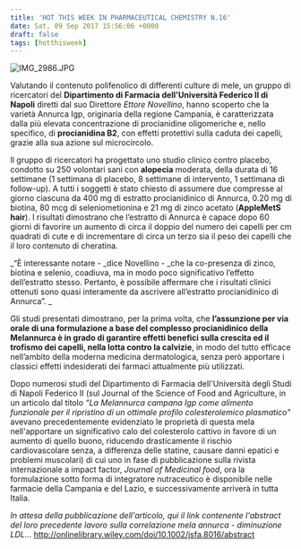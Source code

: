 ```yaml
---
title: 'HOT THIS WEEK IN PHARMACEUTICAL CHEMISTRY N.16'
date: Sat, 09 Sep 2017 15:56:06 +0000
draft: false
tags: [hotthisweek]
---
```


![IMG_2986.JPG](https://silviavernotico.files.wordpress.com/2017/09/img_2986.jpg)

Valutando il contenuto polifenolico di differenti culture di mele, un gruppo di ricercatori del **Dipartimento di Farmacia dell'Università Federico II di Napoli** diretti dal suo Direttore _Ettore Novellino_, hanno scoperto che la varietà Annurca Igp, originaria della regione Campania, è caratterizzata dalla più elevata concentrazione di procianidine oligomeriche e, nello specifico, di **procianidina B2**, con effetti protettivi sulla caduta dei capelli, grazie alla sua azione sul microcircolo.

Il gruppo di ricercatori ha progettato uno studio clinico contro placebo, condotto su 250 volontari sani con **alopecia** moderata, della durata di 16 settimane (1 settimana di placebo, 8 settimane di intervento, 1 settimana di follow-up). A tutti i soggetti è stato chiesto di assumere due compresse al giorno ciascuna da 400 mg di estratto procianidinico di Annurca, 0.20 mg di biotina, 80 mcg di seleniometionina e 21 mg di zinco acetato (**AppleMetS hair**). I risultati dimostrano che l’estratto di Annurca è capace dopo 60 giorni di favorire un aumento di circa il doppio del numero dei capelli per cm quadrati di cute e di incrementare di circa un terzo sia il peso dei capelli che il loro contenuto di cheratina.

_“È interessante notare - _dice Novellino - _che la co-presenza di zinco, biotina e selenio, coadiuva, ma in modo poco significativo l’effetto dell’estratto stesso. Pertanto, è possibile affermare che i risultati clinici ottenuti sono quasi interamente da ascrivere all’estratto procianidinico di Annurca”. _

Gli studi presentati dimostrano, per la prima volta, che **l’assunzione per via orale di una formulazione a base del complesso procianidinico della Melannurca è in grado di garantire effetti benefici sulla crescita ed il trofismo dei capelli, nella lotta contro la calvizie**, in modo del tutto efficace nell’ambito della moderna medicina dermatologica, senza però apportare i classici effetti indesiderati dei farmaci attualmente più utilizzati.

Dopo numerosi studi del Dipartimento di Farmacia dell'Università degli Studi di Napoli Federico II (sul Journal of the Science of Food and Agriculture, in un articolo dal titolo _“La Melannurca campana Igp come alimento funzionale per il ripristino di un ottimale profilo colesterolemico plasmatico"_ avevano precedentemente evidenziato le proprietà di questa mela nell'apportare un significativo calo del colesterolo cattivo in favore di un aumento di quello buono, riducendo drasticamente il rischio cardiovascolare senza, a differenza delle statine, causare danni epatici e problemi muscolari) di cui uno in fase di pubblicazione sulla rivista internazionale a impact factor, _Journal of Medicinal food_, ora la formulazione sotto forma di integratore nutraceutico è disponibile nelle farmacie della Campania e del Lazio, e successivamente arriverà in tutta Italia.

_In attesa della pubblicazione dell'articolo, qui il link contenente l'abstract del loro precedente lavoro sulla correlazione mela annurca - diminuzione LDL..._ http://onlinelibrary.wiley.com/doi/10.1002/jsfa.8016/abstract